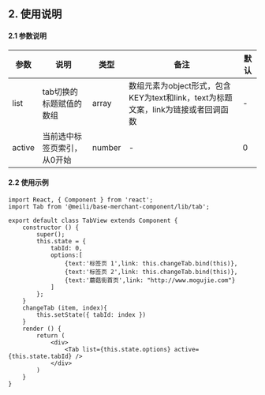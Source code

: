 ## 2. 使用说明

#### 2.1 参数说明

| 参数        | 说明           | 类型         |  备注       |   默认       |  
| ------------ | ------------- | ------------ | ------------  |------------  |
| list       | tab切换的标题赋值的数组          | array       | 数组元素为object形式，包含KEY为text和link，text为标题文案，link为链接或者回调函数        | -    |
| active     | 当前选中标签页索引，从0开始   | number | - |  0| 

#### 2.2 使用示例
	
	import React, { Component } from 'react';
	import Tab from '@meili/base-merchant-component/lib/tab';

	export default class TabView extends Component {
		constructor () {
			super();
			this.state = {
				tabId: 0,
				options:[
					{text:'标签页 1',link: this.changeTab.bind(this)},
					{text:'标签页 2',link: this.changeTab.bind(this)},
					{text:'蘑菇街首页',link: "http://www.mogujie.com"}
				]
			};
		}
		changeTab (item, index){
			this.setState({ tabId: index })
		}
		render () {
			return (
				<div>
					<Tab list={this.state.options} active={this.state.tabId} /> 
				</div>
			)
		}
	}